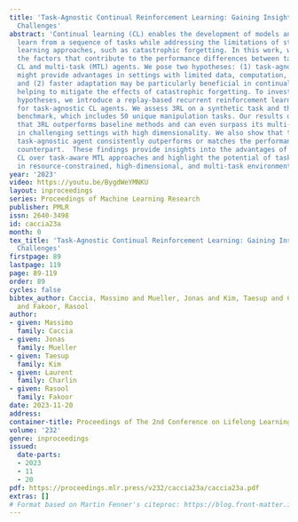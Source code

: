 ```yaml
---
title: 'Task-Agnostic Continual Reinforcement Learning: Gaining Insights and Overcoming
  Challenges'
abstract: 'Continual learning (CL) enables the development of models and agents that
  learn from a sequence of tasks while addressing the limitations of standard deep
  learning approaches, such as catastrophic forgetting. In this work, we investigate
  the factors that contribute to the performance differences between task-agnostic
  CL and multi-task (MTL) agents. We pose two hypotheses: (1) task-agnostic methods
  might provide advantages in settings with limited data, computation, or high dimensionality,
  and (2) faster adaptation may be particularly beneficial in continual learning settings,
  helping to mitigate the effects of catastrophic forgetting. To investigate these
  hypotheses, we introduce a replay-based recurrent reinforcement learning (3RL) methodology
  for task-agnostic CL agents. We assess 3RL on a synthetic task and the Meta-World
  benchmark, which includes 50 unique manipulation tasks. Our results demonstrate
  that 3RL outperforms baseline methods and can even surpass its multi-task equivalent
  in challenging settings with high dimensionality. We also show that the recurrent
  task-agnostic agent consistently outperforms or matches the performance of its transformer-based
  counterpart.  These findings provide insights into the advantages of task-agnostic
  CL over task-aware MTL approaches and highlight the potential of task-agnostic methods
  in resource-constrained, high-dimensional, and multi-task environments.'
year: '2023'
video: https://youtu.be/BygdWeYMNKU
layout: inproceedings
series: Proceedings of Machine Learning Research
publisher: PMLR
issn: 2640-3498
id: caccia23a
month: 0
tex_title: 'Task-Agnostic Continual Reinforcement Learning: Gaining Insights and Overcoming
  Challenges'
firstpage: 89
lastpage: 119
page: 89-119
order: 89
cycles: false
bibtex_author: Caccia, Massimo and Mueller, Jonas and Kim, Taesup and Charlin, Laurent
  and Fakoor, Rasool
author:
- given: Massimo
  family: Caccia
- given: Jonas
  family: Mueller
- given: Taesup
  family: Kim
- given: Laurent
  family: Charlin
- given: Rasool
  family: Fakoor
date: 2023-11-20
address:
container-title: Proceedings of The 2nd Conference on Lifelong Learning Agents
volume: '232'
genre: inproceedings
issued:
  date-parts:
  - 2023
  - 11
  - 20
pdf: https://proceedings.mlr.press/v232/caccia23a/caccia23a.pdf
extras: []
# Format based on Martin Fenner's citeproc: https://blog.front-matter.io/posts/citeproc-yaml-for-bibliographies/
---
```

